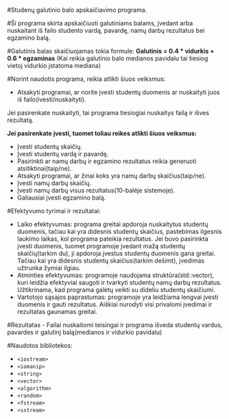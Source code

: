 #Studenų galutinio balo apskaičiavimo programa.

#Ši programa skirta apskaičiuoti galutiniams balams, įvedant arba nuskaitant iš failo studento vardą, pavardę, namų darbų rezultatus bei egzamino balą.

#Galutinis balas skaičiuojamas tokia formule: **Galutinis = 0.4 * vidurkis + 0.6 * egzaminas** (Kai reikia galutinio balo medianos pavidalu tai tiesiog vietoj vidurkio įstatoma mediana)

#Norint naudotis programa, reikia atlikti šiuos veiksmus:
- Atsakyti programai, ar norite įvesti studentų duomenis ar nuskaityti juos iš failo(ivesti/nuskaityti).
  
Jei pasirenkate nuskaityti, tai programa tiesiogiai nuskaitys failą ir išves rezultatą.
  
  **Jei pasirenkate įvesti, tuomet toliau reikes atlikti šiuos veiksmus:**
- Įvesti studentų skaičių.
- Įvesti studentų vardą ir pavardę.
- Pasirinkti ar namų darbų ir egzamino rezultatus reikia generuoti atsitiktinai(taip/ne).
- Atsakyti programai, ar žinai koks yra namų darbų skaičius(taip/ne).
- Įvesti namų darbų skaičių.
- Įvesti namų darbų visus rezultatus(10-balėje sistemoje).
- Galiausiai įvesti egzamino balą.

#Efektyvumo tyrimai ir rezultatai: 
- Laiko efektyvumas: programa greitai apdoroja nuskaitytus studentų duomenis, tačiau kai yra didesnis studentų skaičius, pastebimas ilgesnis laukimo laikas, kol programa pateikia rezultatus. Jei buvo pasirinkta įvesti duomenis, tuomet programoje įvedant mažą studentų skaičių(tarkim du), ji apdoroja įvestus studentų duomenis gana greitai. Tačiau kai yra didesnis studentų skaičius(tarkim dešimt), įvedimas užtrunka žymiai ilgiau.
- Atminties efektyvumas: programoje naudojama struktūra(std::vector), kuri leidžia efektyviai saugoti ir tvarkyti studentų namų darbų rezultatus. Užtikrinama, kad programa galėtų veikti su dideliu studentų skaičiumi.
- Vartotojo sąsajos paprastumas: programoje yra leidžiama lengvai įvesti duomenis ir gauti rezultatus. Aiškiai nurodyti visi privalomi įvedimai ir rezultatas gaunamas greitai.

#Rezultatas - Failai nuskaitomi teisingai ir programa išveda studentų vardus, pavardes ir galutinį balą(medianos ir vidurkio pavidalu)

#Naudotos bibliotekos:
- `<iostream>`
- `<iomanip>`
- `<string>`
- `<vector>`
- `<algorithm>`
- `<random>`
- `<fstream>`
- `<sstream>`
